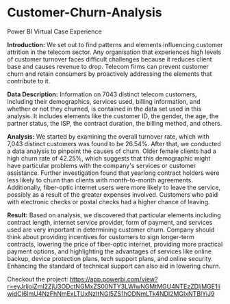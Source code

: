 # Customer-Churn-Analysis
Power BI Virtual Case Experience

**Introduction:** We set out to find patterns and elements influencing customer attrition in the telecom sector. Any organisation that experiences high levels of customer turnover faces difficult challenges because it reduces client base and causes revenue to drop. Telecom firms can prevent customer churn and retain consumers by proactively addressing the elements that contribute to it.

**Data Description:** Information on 7043 distinct telecom customers, including their demographics, services used, billing information, and whether or not they churned, is contained in the data set used in this analysis. It includes elements like the customer ID, the gender, the age, the partner status, the ISP, the contract duration, the billing method, and others.

**Analysis:** We started by examining the overall turnover rate, which with 7,043 distinct customers was found to be 26.54%. After that, we conducted a data analysis to pinpoint the causes of churn. Older female clients had a high churn rate of 42.25%, which suggests that this demographic might have particular problems with the company's services or customer assistance.
Further investigation found that yearlong contract holders were less likely to churn than clients with month-to-month agreements. Additionally, fiber-optic internet users were more likely to leave the service, possibly as a result of the greater expenses involved. Customers who paid with electronic checks or postal checks had a higher chance of leaving.

**Result:** Based on analysis, we discovered that particular elements including contract length, internet service provider, form of payment, and services used are very important in determining customer churn. Company should think about providing incentives for customers to sign longer-term contracts, lowering the price of fiber-optic internet, providing more practical payment options, and highlighting the advantages of services like online backup, device protection plans, tech support plans, and online security. Enhancing the standard of technical support can also aid in lowering churn.

Checkout the project: https://app.powerbi.com/view?r=eyJrIjoiZmI2ZjU3ODctNGMxZS00NTY3LWIwNGMtMGU4NTEzZDljMGE1IiwidCI6ImU4NzFhNmExLTUxNzItNGI5ZS1hODNmLTk4NDI2MGIxNTBlYiJ9














